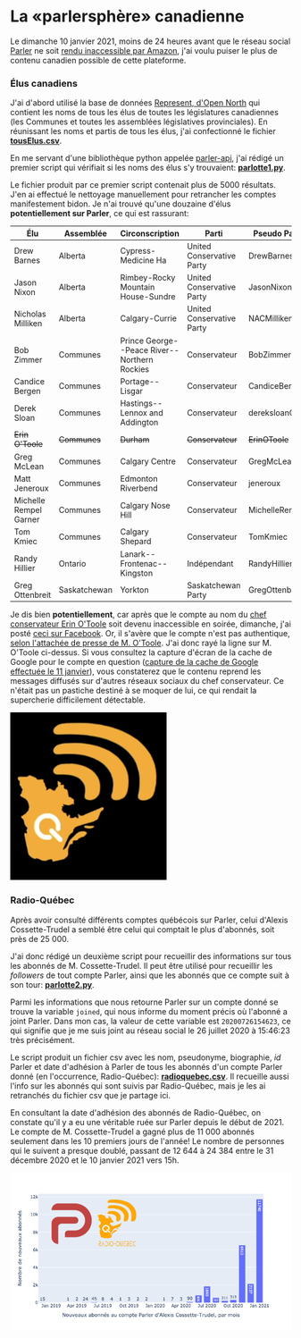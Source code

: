 # La «parlersphère» canadienne

Le dimanche 10 janvier 2021, moins de 24 heures avant que le réseau social [Parler](https://parler.com/) ne soit [rendu inaccessible par Amazon](https://www.lemonde.fr/pixels/article/2021/01/11/parler-gab-telegram-apres-twitter-les-pro-trump-en-quete-de-nouveaux-reseaux-sociaux_6065899_4408996.html), j'ai voulu puiser le plus de contenu canadien possible de cette plateforme.

### Élus canadiens

J'ai d'abord utilisé la base de données [Represent, d'Open North](https://represent.opennorth.ca/) qui contient les noms de tous les élus de toutes les législatures canadiennes (les Communes et toutes les assemblées législatives provinciales). En réunissant les noms et partis de tous les élus, j'ai confectionné le fichier [**tousElus.csv**](tousElus.csv).

En me servant d'une bibliothèque python appelée [parler-api](https://gitlab.com/coffeemaninc/parler-api), j'ai rédigé un premier script qui vérifiait si les noms des élus s'y trouvaient: [**parlotte1.py**](parlotte1.py).

Le fichier produit par ce premier script contenait plus de 5000 résultats. J'en ai effectué le nettoyage manuellement pour retrancher les comptes manifestement bidon. Je n'ai trouvé qu'une douzaine d'élus **potentiellement sur Parler**, ce qui est rassurant:

| Élu                    | Assemblée    | Circonscription                              | Parti                     | Pseudo Parler  |
|------------------------|--------------|----------------------------------------------|---------------------------|----------------|
| Drew Barnes            | Alberta      | Cypress-Medicine Ha                          | United Conservative Party | DrewBarnes     |
| Jason Nixon            | Alberta      | Rimbey-Rocky Mountain House-Sundre           | United Conservative Party | JasonNixon     |
| Nicholas Milliken      | Alberta      | Calgary-Currie                               | United Conservative Party | NACMilliken    |
| Bob Zimmer             | Communes     | Prince George--Peace River--Northern Rockies | Conservateur              | BobZimmerMP    |
| Candice Bergen         | Communes     | Portage--Lisgar                              | Conservateur              | CandiceBergen  |
| Derek Sloan            | Communes     | Hastings--Lennox and Addington               | Conservateur              | dereksloanCPC  |
| ~~Erin O'Toole~~           | ~~Communes~~     | ~~Durham~~                                       | ~~Conservateur~~              | ~~ErinOToole~~    |
| Greg McLean            | Communes     | Calgary Centre                               | Conservateur              | GregMcLeanYYC  |
| Matt Jeneroux          | Communes     | Edmonton Riverbend                           | Conservateur              | jeneroux       |
| Michelle Rempel Garner | Communes     | Calgary Nose Hill                            | Conservateur              | MichelleRempel |
| Tom Kmiec              | Communes     | Calgary Shepard                              | Conservateur              | TomKmiec       |
| Randy Hillier          | Ontario      | Lanark--Frontenac--Kingston                  | Indépendant               | RandyHillier   |
| Greg Ottenbreit        | Saskatchewan | Yorkton                                      | Saskatchewan Party        | GregOttenbreit |

Je dis bien **potentiellement**, car après que le compte au nom du [chef conservateur Erin O'Toole](https://parler.com/profile/erinotoole) soit devenu inaccessible en soirée, dimanche, j'ai posté [ceci sur Facebook](https://www.facebook.com/jhroy/posts/10157827575106218). Or, il s'avère que le compte n'est pas authentique, [selon l'attachée de presse de M. O'Toole](https://twitter.com/Melanie_Paradis/status/1348077649743278080). J'ai donc rayé la ligne sur M. O'Toole ci-dessus. Si vous consultez la capture d'écran de la cache de Google pour le compte en question ([capture de la cache de Google effectuée le 11 janvier](images/Screenshot_2021-01-11--Parler-Erin_O’Toole.png)), vous constaterez que le contenu reprend les messages diffusés sur d'autres réseaux sociaux du chef conservateur. Ce n'était pas un pastiche destiné à se moquer de lui, ce qui rendait la supercherie difficilement détectable.

![](images/logoradioquebec.png)

### Radio-Québec

Après avoir consulté différents comptes québécois sur Parler, celui d'Alexis Cossette-Trudel a semblé être celui qui comptait le plus d'abonnés, soit près de 25&nbsp;000.

J'ai donc rédigé un deuxième script pour recueillir des informations sur tous les abonnés de M. Cossette-Trudel. Il peut être utilisé pour recueillir les *followers* de tout compte Parler, ainsi que les abonnés que ce compte suit à son tour: [**parlotte2.py**](parlotte2.py).

Parmi les informations que nous retourne Parler sur un compte donné se trouve la variable ```joined```, qui nous informe du moment précis où l'abonné a joint Parler. Dans mon cas, la valeur de cette variable est ```20200726154623```, ce qui signifie que je me suis joint au réseau social le 26 juillet 2020 à 15:46:23 très précisément.

Le script produit un fichier csv avec les nom, pseudonyme, biographie, *id* Parler et date d'adhésion à Parler de tous les abonnés d'un compte Parler donné (en l'occurrence, Radio-Québec): [**radioquebec.csv**](radioquebec.csv). Il recueille aussi l'info sur les abonnés qui sont suivis par Radio-Québec, mais je les ai retranchés du fichier csv que je partage ici.

En consultant la date d'adhésion des abonnés de Radio-Québec, on constate qu'il y a eu une véritable ruée sur Parler depuis le début de 2021. Le compte de M. Cossette-Trudel a gagné plus de 11&nbsp;000 abonnés seulement dans les 10 premiers jours de l'année! Le nombre de personnes qui le suivent a presque doublé, passant de 12&nbsp;644 à 24&nbsp;384 entre le 31 décembre 2020 et le 10 janvier 2021 vers 15h.

![](images/radioquebec-croissance.png)
